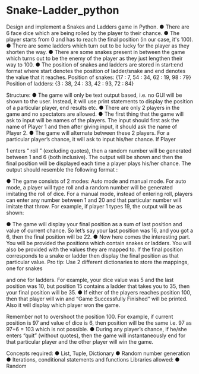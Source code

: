 # Snake-Ladder_python

Design and implement a Snakes and Ladders game in Python.
● There are 6 face dice which are being rolled by the player to their
chance.
● The player starts from 0 and has to reach the final position (in our case,
it's 100).
● There are some ladders which turn out to be lucky for the player as
they shorten the way.
● There are some snakes present in between the game which turns out
to be the enemy of the player as they just lengthen their way to 100.
● The position of snakes and ladders are stored in start:end format
where start denotes the position of ladder/snake and end denotes the
value that it reaches.
Position of snakes: {17 : 7, 54 : 34, 62 : 19, 98 : 79}
Position of ladders: {3 : 38, 24 : 33, 42 : 93, 72 : 84}

Structure:
● The game will only be text output based, i.e. no GUI will be shown to the
user. Instead, it will use print statements to display the position of a
particular player, end results etc.
● There are only 2 players in the game and no spectators are allowed.
● The first thing that the game will ask to input will be names of the players.
The input should first ask the name of Player 1 and then after giving input,
it should ask the name of Player 2.
● The game will alternate between these 2 players.
For a particular player’s chance, it will ask to input his/her chance. If Player

1 enters “ roll ” (excluding quotes), then a random number will be
generated between 1 and 6 (both inclusive).
The output will be shown and then the final position will be displayed each
time a player plays his/her chance.
The output should resemble the following format :

● The game consists of 2 modes: Auto mode and manual mode. For auto
mode, a player will type roll and a random number will be generated
imitating the roll of dice. For a manual mode, instead of entering roll,
players can enter any number between 1 and 20 and that particular
number will imitate that throw. For example, if player 1 types 19, the
output will be as shown:

● The game will display your final position as a sum of last position and value
of current chance. So let’s say your last position was 16, and you got a 6,
then the final position will be 22.
● Now here comes the interesting part. You will be provided the positions
which contain snakes or ladders. You will also be provided with the values
they are mapped to. If the final position corresponds to a snake or ladder
then display the final position as that particular value.
Pro tip: Use 2 different dictionaries to store the mappings, one for snakes

and one for ladders.
For example, your dice value was 5 and the last position was 10, but
position 15 contains a ladder that takes you to 35, then your final position
will be 35.
● If either of the players reaches position 100, then that player will win and
“Game Successfully Finished” will be printed. Also it will display which
player won the game.

Remember not to overshoot the position 100. For example, if current
position is 97 and value of dice is 6, then position will be the same i.e. 97 as
97+6 = 103 which is not possible.
● During any player’s chance, if he/she enters “quit” (without quotes), then
the game will instantaneously end for that particular player and the other
player will win the game.

Concepts required:
● List, Tuple, Dictionary
● Random number generation
● Iterations, conditional statements and functions
Libraries allowed:
● Random
